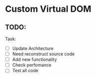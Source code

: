 # Custom Virtual DOM

## TODO: 
      
Task:
- [ ] Update Architecture
- [ ] Need reconstruct source code
- [ ] Add new functionality
- [ ] Check perfomance 
- [ ] Test all code
